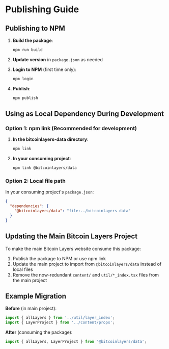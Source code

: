 # Publishing Guide

## Publishing to NPM

1. **Build the package**:
   ```bash
   npm run build
   ```

2. **Update version** in `package.json` as needed

3. **Login to NPM** (first time only):
   ```bash
   npm login
   ```

4. **Publish**:
   ```bash
   npm publish
   ```

## Using as Local Dependency During Development

### Option 1: npm link (Recommended for development)

1. **In the bitcoinlayers-data directory**:
   ```bash
   npm link
   ```

2. **In your consuming project**:
   ```bash
   npm link @bitcoinlayers/data
   ```

### Option 2: Local file path

In your consuming project's `package.json`:
```json
{
  "dependencies": {
    "@bitcoinlayers/data": "file:../bitcoinlayers-data"
  }
}
```

## Updating the Main Bitcoin Layers Project

To make the main Bitcoin Layers website consume this package:

1. Publish the package to NPM or use npm link
2. Update the main project to import from `@bitcoinlayers/data` instead of local files
3. Remove the now-redundant `content/` and `util/*_index.tsx` files from the main project

## Example Migration

**Before** (in main project):
```typescript
import { allLayers } from '../util/layer_index';
import { LayerProject } from '../content/props';
```

**After** (consuming the package):
```typescript
import { allLayers, LayerProject } from '@bitcoinlayers/data';
```
